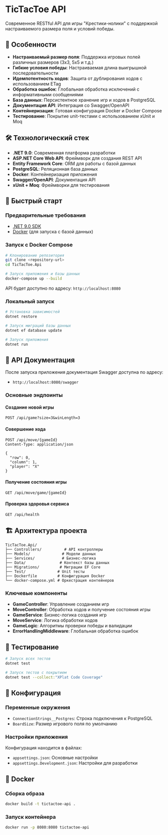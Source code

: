 # TicTacToe API

Современное RESTful API для игры "Крестики-нолики" с поддержкой настраиваемого размера поля и условий победы.

## 🎯 Особенности

- **Настраиваемый размер поля**: Поддержка игровых полей различных размеров (3x3, 5x5 и т.д.)
- **Гибкие условия победы**: Настраиваемая длина выигрышной последовательности
- **Идемпотентность ходов**: Защита от дублирования ходов с использованием ETag
- **Обработка ошибок**: Глобальная обработка исключений с информативными сообщениями
- **База данных**: Персистентное хранение игр и ходов в PostgreSQL
- **Документация API**: Интеграция со Swagger/OpenAPI
- **Контейнеризация**: Готовая конфигурация Docker и Docker Compose
- **Тестирование**: Покрытие unit-тестами с использованием xUnit и Moq

## 🛠 Технологический стек

- **.NET 9.0**: Современная платформа разработки
- **ASP.NET Core Web API**: Фреймворк для создания REST API
- **Entity Framework Core**: ORM для работы с базой данных
- **PostgreSQL**: Реляционная база данных
- **Docker**: Контейнеризация приложения
- **Swagger/OpenAPI**: Документация API
- **xUnit + Moq**: Фреймворки для тестирования

## 🚀 Быстрый старт

### Предварительные требования

- [.NET 9.0 SDK](https://dotnet.microsoft.com/download/dotnet/9.0)
- [Docker](https://www.docker.com/get-started) (для запуска с базой данных)

### Запуск с Docker Compose

```bash
# Клонирование репозитория
git clone <repository-url>
cd TicTacToe.Api

# Запуск приложения и базы данных
docker-compose up --build
```

API будет доступно по адресу: `http://localhost:8080`

### Локальный запуск

```bash
# Установка зависимостей
dotnet restore

# Запуск миграций базы данных
dotnet ef database update

# Запуск приложения
dotnet run
```

## 📖 API Документация

После запуска приложения документация Swagger доступна по адресу:
- `http://localhost:8080/swagger`

### Основные эндпоинты

#### Создание новой игры
```http
POST /api/game?size=3&winLength=3
```

#### Совершение хода
```http
POST /api/move/{gameId}
Content-Type: application/json

{
  "row": 0,
  "column": 1,
  "player": "X"
}
```

#### Получение состояния игры
```http
GET /api/move/game/{gameId}
```

#### Проверка здоровья сервиса
```http
GET /api/health
```

## 🏗 Архитектура проекта

```
TicTacToe.Api/
├── Controllers/          # API контроллеры
├── Models/              # Модели данных
├── Services/            # Бизнес-логика
├── Data/               # Контекст базы данных
├── Migrations/         # Миграции EF Core
├── Test/              # Unit тесты
├── Dockerfile         # Конфигурация Docker
└── docker-compose.yml # Оркестрация контейнеров
```

### Ключевые компоненты

- **GameController**: Управление созданием игр
- **MoveController**: Обработка ходов и получение состояния игры
- **GameService**: Бизнес-логика создания игр
- **MoveService**: Логика обработки ходов
- **GameLogic**: Алгоритмы проверки победы и валидации
- **ErrorHandlingMiddleware**: Глобальная обработка ошибок

## 🧪 Тестирование

```bash
# Запуск всех тестов
dotnet test

# Запуск тестов с покрытием
dotnet test --collect:"XPlat Code Coverage"
```

## 🔧 Конфигурация

### Переменные окружения

- `ConnectionStrings__Postgres`: Строка подключения к PostgreSQL
- `BoardSize`: Размер игрового поля по умолчанию

### Настройки приложения

Конфигурация находится в файлах:
- `appsettings.json`: Основные настройки
- `appsettings.Development.json`: Настройки для разработки

## 🐳 Docker

### Сборка образа
```bash
docker build -t tictactoe-api .
```

### Запуск контейнера
```bash
docker run -p 8080:8080 tictactoe-api
